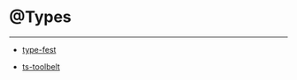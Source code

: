 # @Types

--- 

- [type-fest](https://github.com/sindresorhus/type-fest)

- [ts-toolbelt](https://github.com/millsp/ts-toolbelt)